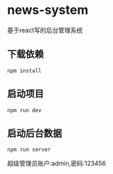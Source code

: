 # news-system
基于react写的后台管理系统

## 下载依赖
```
npm install
```

## 启动项目
```
npm run dev
```

## 启动后台数据
```
npm run server
```
超级管理员账户:admin,密码:123456

